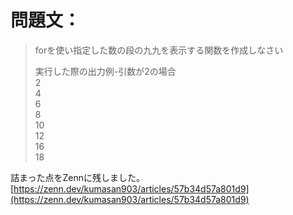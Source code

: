 # 問題文：  
> forを使い指定した数の段の九九を表示する関数を作成しなさい
> 
> 実行した際の出力例-引数が2の場合  
> 2  
> 4  
> 6  
> 8  
> 10  
> 12  
> 16  
> 18  

詰まった点をZennに残しました。  
[https://zenn.dev/kumasan903/articles/57b34d57a801d9](https://zenn.dev/kumasan903/articles/57b34d57a801d9)
